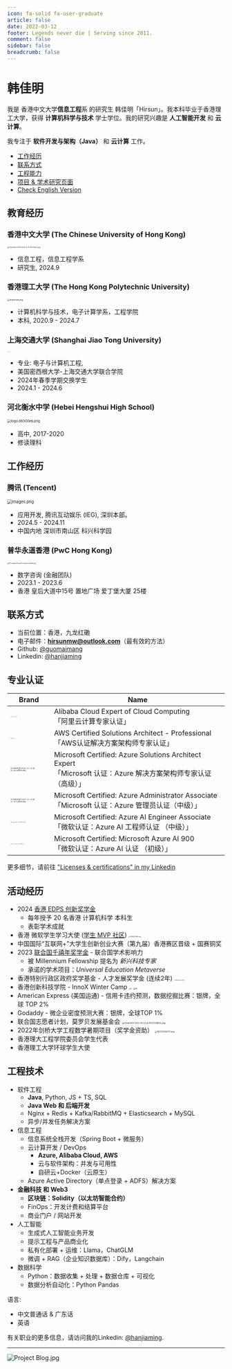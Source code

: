 ```yaml
---
icon: fa-solid fa-user-graduate
article: false
date: 2022-03-12
footer: Legends never die | Serving since 2011.
comment: false 
sidebar: false
breadcrumb: false
---
```


# 韩佳明

我是 香港中文大学**信息工程**系 的研究生 韩佳明「Hirsun」。我本科毕业于香港理工大学，获得 **计算机科学与技术** 学士学位。我的研究兴趣是 **人工智能开发** 和 **云计算**。

我专注于 **软件开发与架构（Java）** 和 **云计算** 工作。


- [工作经历](#工作经历)
- [联系方式](#联系方式) 
- [工程能力](#工程技术) 
- [项目 & 学术研究页面](/research.html)
- [Check English Version](myself.html)

## 教育经历

### 香港中文大学 (The Chinese University of Hong Kong)

<img src="https://pic.hanjiaming.com.cn/2024/08/22/2ba3132608c7b.png" alt="CleanShot 2024-08-22 at 22.46.37@2x.png" style="zoom:25%;" />

- 信息工程，信息工程学系
- 研究生, 2024.9

### 香港理工大学 (The Hong Kong Polytechnic University)

<img src="https://pic.hanjiaming.com.cn/2022/05/23/093cef8d87b4a.png" alt="download.png" style="zoom: 33%;" />

- 计算机科学与技术，电子计算学系，工程学院
- 本科,  2020.9 - 2024.7

### 上海交通大学 (Shanghai Jiao Tong University)

<img src="https://pic.hanjiaming.com.cn/2024/02/24/7b2d2f8a6668f.png" alt="校标-标志中英文横版.png" title="校标-标志中英文横版.png" style="zoom: 4.5%;" />

- 专业: 电子与计算机工程,
- 美国密西根大学-上海交通大学联合学院
- 2024年春季学期交换学生
- 2024.1 - 2024.6

### 河北衡水中学 (Hebei Hengshui High School)

<img src="https://pic.hanjiaming.com.cn/2022/05/23/8677f1421c551.png" alt="logo.86300e6.png" style="zoom: 55%;" />

- 高中, 2017-2020
- 修读理科

## 工作经历

### 腾讯 (Tencent)

<img src="https://pic.hanjiaming.com.cn/2024/08/14/072f12b58d2e9.png" alt="images.png" style="zoom:66%;" />

- 应用开发,  腾讯互动娱乐 (IEG), 深圳本部。
- 2024.5 - 2024.11
- 中国内地 深圳市南山区 科兴科学园

### 普华永道香港 (PwC Hong Kong)

<img src="https://pic.hanjiaming.com.cn/2023/01/14/4009f97652543.jpg" alt="PricewaterhouseCoopersLimited2.jpg" style="zoom: 25%;" />

- 数字咨询 (金融团队)
- 2023.1 - 2023.6
- 香港 皇后大道中15号 置地广场 爱丁堡大厦 25楼

## 联系方式

- 当前位置：香港，九龙红磡
- 电子邮件：**hirsunmw@outlook.com**（最有效的方法）
- Github: [@guomaimang](https://github.com/guomaimang)
- Linkedin: [@hanjiaming](https://www.linkedin.com/in/hanjiaming/)

## 专业认证

| Brand                                                        | Name                                                         |
| ------------------------------------------------------------ | ------------------------------------------------------------ |
| <img src="https://pic.hanjiaming.com.cn/2022/11/13/1327a3d9d969f.png" alt="1667275963365.png" style="zoom:8%;" /> | Alibaba Cloud Expert of Cloud Computing<br />「阿里云计算专家认证」 |
| <img src="https://pic.hanjiaming.com.cn/2022/11/13/49c7e482253e6.png" alt="image.png" style="zoom:10%;" /> | AWS Certified Solutions Architect - Professional<br />「AWS认证解决方案架构师专家认证」 |
| <img src="https://pic.hanjiaming.com.cn/2023/12/22/c68a6d1546719.png" alt="CleanShot 2023-12-22 at 21.28.56@2x.png" style="zoom:25%;" /> | Microsoft Certified: Azure Solutions Architect Expert<br />「Microsoft 认证：Azure 解决方案架构师专家认证（高级）」 |
| <img src="https://pic.hanjiaming.com.cn/2023/12/22/ca62ec5d94527.png" alt="CleanShot 2023-12-22 at 21.25.12@2x.png" style="zoom:25%;" /> | Microsoft Certified: Azure Administrator Associate<br />「Microsoft 认证：Azure 管理员认证（中级）」 |
| <img src="https://pic.hanjiaming.com.cn/2023/11/29/776496addc1ce.png" alt="CleanShot 2023-11-29 at 19.33.17@2x.png" style="zoom:10%;" /> | Microsoft Certified: Azure AI Engineer Associate<br />「微软认证：Azure AI 工程师认证 （中级）」 |
| <img src="https://pic.hanjiaming.com.cn/2022/11/13/0bca59a2487e4.png" alt="azure-ai-fundamentals-600x600.png" style="zoom:10%;" /> | Microsoft Certified: Microsoft Azure AI 900<br />「微软认证：Azure AI 认证 （初级）」 |

更多细节，请前往 ["Licenses & certifications" in my Linkedin](https://www.linkedin.com/in/hanjiaming/details/certifications/)


## 活动经历

- 2024 [香港 EDPS 创新奖学金](https://www.linkedin.com/feed/update/urn:li:activity:7234191501029691392/)
  - 每年授予 20 名香港 计算机科学 本科生
  - 表彰学术成就
- 香港 微软学生学习大使 ([学生 MVP 社区](https://mvp.microsoft.com/studentambassadors/profile/34ff3553-c034-496c-a490-db9283f3188a))
  <img src="https://pic.hanjiaming.com.cn/2023/11/29/fdf80d63b1585.png" alt="1701257374951.png" style="zoom:20%;" />
- 中国国际“互联网+”大学生创新创业大赛（第九届）香港赛区晋级 + 国赛铜奖
- 2023 [联合国千禧年奖学金](https://www.millenniumfellows.org/) - 联合国学术影响力
  - 被 Millennium Fellowship 提名为 *新兴科技专家* 
  - 承诺的学术项目：*Universal Education Metaverse*
    <img src="https://pic.hanjiaming.com.cn/2023/08/14/21e930e24b9c1.png" alt="UN.png" style="zoom:6%;" />
- 香港特别行政区政府奖学基金 - 人才发展奖学金 (连续2年)
  <img src="https://pic.hanjiaming.com.cn/2023/06/11/ebc6f8ced1f9b.png" alt="1686464538053.png" style="zoom: 15%;" />
- 香港创新科技学院 - InnoX Winter Camp
  <img src="https://pic.hanjiaming.com.cn/2022/12/23/c69dfc1c44167.png" alt="d" style="zoom:25%;" /> <img src="https://static-file.hirsun.tech/2022/12/23/143134c68964d.png" alt="dd" style="zoom:28%;" />
- American Express (美国运通) - 信用卡违约预测，数据挖掘比赛：银牌，全球 TOP 2%
- Godaddy - 微企业密度预测大赛：银牌，全球TOP 1%
- 联合国志愿者计划，莫罗贝发展基金会
  <img src="https://pic.hanjiaming.com.cn/2022/05/23/d5730f601ad91.png" alt="CleanShot 2022-05-23 at 00.07.50@2x.png" style="zoom: 33%;" />
- 2022年剑桥大学工程数学暑期项目（奖学金资助）
  <img src="https://pic.hanjiaming.com.cn/2022/06/20/bb9a3f76e3c1e.png" alt="1655728744272.png" style="zoom:30%;" />
- 香港理大工程学院委员会学生代表
- 香港理工大学环球学生大使

## 工程技术

- 软件工程
  - **Java**, Python, JS + TS, SQL
  - **Java Web 和 后端开发**
  - Nginx + Redis + Kafka/RabbitMQ + Elasticsearch + MySQL
  - 异步/并发任务解决方案
- 信息工程
  - 信息系统全栈开发（Spring Boot + 微服务）
  - 云计算开发 / DevOps
    - **Azure, Alibaba Cloud, AWS**
    - 云与软件架构：并发与可用性
    - 自研云+Docker（云原生）
  - Azure Active Directory（单点登录 + ADFS）解决方案
- **金融科技 和 Web3**
  - **区块链：Solidity（以太坊智能合约）**
  - FinOps：开发计费和结算平台
  - 商业门户 / 网站开发
- 人工智能
  - 生成式人工智能业务开发
  - 提示工程与产品商业化
  - 私有化部署 + 运维：Llama，ChatGLM
  - 微调 + RAG（企业知识数据库）：Dify，Langchain
- 数据科学
  - Python：数据收集 + 处理 + 数据仓库 + 可视化
  - 数据分析自动化：Python Pandas

语言:

- 中文普通话 & 广东话
- 英语

有关职业的更多信息，请访问我的Linkedin: [@hanjiaming](https://www.linkedin.com/in/hanjiaming/).


---

![Project Blog.jpg](https://pic.hanjiaming.com.cn/2025/03/17/d97cbe197ce0d.jpg)